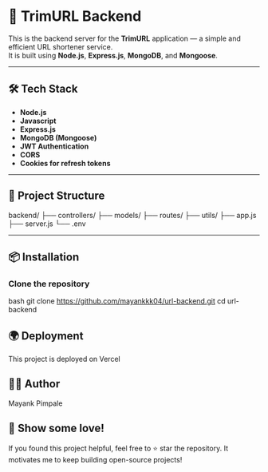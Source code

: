 # 🚀 TrimURL Backend

This is the backend server for the **TrimURL** application — a simple and efficient URL shortener service.  
It is built using **Node.js**, **Express.js**, **MongoDB**, and **Mongoose**.

---

## 🛠 Tech Stack

- **Node.js**
- **Javascript**
- **Express.js**
- **MongoDB (Mongoose)**
- **JWT Authentication**
- **CORS**
- **Cookies for refresh tokens**

---

## 📂 Project Structure

backend/ ├── controllers/ ├── models/ ├── routes/ ├── utils/ ├── app.js ├── server.js └── .env


---

## 📦 Installation

###  Clone the repository

bash
git clone https://github.com/mayankkk04/url-backend.git
cd url-backend

## 🌍 Deployment
This project is deployed on Vercel

## 🧑‍💻 Author
Mayank Pimpale

## 🌟 Show some love!
If you found this project helpful, feel free to ⭐ star the repository.
It motivates me to keep building open-source projects!

